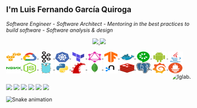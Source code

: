 ## I'm Luis Fernando García Quiroga
_Software Engineer - Software Architect - Mentoring in the best practices to build software - Software analysis & design_
<div align="center">
  <a href="https://github.com/lg-labs">
  <img height="180em" src="https://github-readme-stats.vercel.app/api?username=lglabs&show_icons=true&theme=dracula&include_all_commits=false&count_private=true"/>
  <img height="180em" src="https://github-readme-stats.vercel.app/api/top-langs/?username=lufgarciaqu&layout=compact&langs_count=8&theme=dracula&include_all_commits=false&count_private=true"/>
</div>

<div style="display: inline_block"><br>
  <img align="center" alt="lglabs-amazonwebservices" height="30" width="40" src="https://raw.githubusercontent.com/devicons/devicon/master/icons/amazonwebservices/amazonwebservices-original.svg">
  <img align="center" alt="lglabs-googlecloud" height="30" width="40" src="https://raw.githubusercontent.com/devicons/devicon/master/icons/googlecloud/googlecloud-original.svg">
  <img align="center" alt="lglabs-apachekafka" height="30" width="40" src="https://raw.githubusercontent.com/devicons/devicon/master/icons/apachekafka/apachekafka-original.svg">
  <img align="center" alt="lglabs-kubernetes" height="30" width="40" src="https://raw.githubusercontent.com/devicons/devicon/master/icons/kubernetes/kubernetes-plain.svg">
  <img align="center" alt="lglabs-terraform" height="30" width="40" src="https://raw.githubusercontent.com/devicons/devicon/master/icons/terraform/terraform-original.svg"> 
  <img align="center" alt="lglabs-graphql" height="30" width="40" src="https://raw.githubusercontent.com/devicons/devicon/master/icons/graphql/graphql-plain.svg">
  <img align="center" alt="lglabs-tensorflow" height="30" width="40" src="https://raw.githubusercontent.com/devicons/devicon/master/icons/tensorflow/tensorflow-original.svg">
  <img align="center" alt="lglabs-docker" height="30" width="40" src="https://raw.githubusercontent.com/devicons/devicon/master/icons/docker/docker-original.svg">
  <img align="center" alt="lglabs-cucumber" height="30" width="40" src="https://raw.githubusercontent.com/devicons/devicon/master/icons/cucumber/cucumber-plain.svg">
  <img align="center" alt="lglabs-android" height="30" width="40" src="https://raw.githubusercontent.com/devicons/devicon/master/icons/android/android-original.svg">
  <img align="center" alt="lglabs-Java" height="30" width="40" src="https://raw.githubusercontent.com/devicons/devicon/master/icons/java/java-original.svg">
  <img align="center" alt="lglabs-nginx" height="30" width="40" src="https://raw.githubusercontent.com/devicons/devicon/master/icons/nginx/nginx-original.svg">
  <img align="center" alt="lglabs-nodejs" height="30" width="40" src="https://raw.githubusercontent.com/devicons/devicon/master/icons/nodejs/nodejs-original.svg">
  <img align="center" alt="lglabs-go" height="30" width="40" src="https://raw.githubusercontent.com/devicons/devicon/master/icons/go/go-original.svg">
  <img align="center" alt="lglabs-Python" height="30" width="40" src="https://raw.githubusercontent.com/devicons/devicon/master/icons/python/python-original.svg">
  <img align="center" alt="lglabs-rails" height="30" width="40" src="https://raw.githubusercontent.com/devicons/devicon/master/icons/rails/rails-plain.svg">
  <img align="center" alt="lglabs-mongodb" height="30" width="40" src="https://raw.githubusercontent.com/devicons/devicon/master/icons/mongodb/mongodb-original.svg">
  <img align="center" alt="lglabs-neo4j" height="30" width="40" src="https://raw.githubusercontent.com/devicons/devicon/master/icons/neo4j/neo4j-original.svg">
  <img align="center" alt="lglabs-redis" height="30" width="40" src="https://raw.githubusercontent.com/devicons/devicon/master/icons/redis/redis-original.svg">
  <img align="center" alt="lglabs-postgresql" height="30" width="40" src="https://raw.githubusercontent.com/devicons/devicon/master/icons/postgresql/postgresql-original.svg">
  <img align="center" alt="lglabs-grafana" height="30" width="40" src="https://raw.githubusercontent.com/devicons/devicon/master/icons/grafana/grafana-original.svg">
  <img align="center" alt="lglabs-prometheus" height="30" width="40" src="https://raw.githubusercontent.com/devicons/devicon/master/icons/prometheus/prometheus-original.svg">
  <img align="right" alt="lglabs" height="150" style="border-radius:50px;" src="https://avatars.githubusercontent.com/u/105936384?s=96&v=4?width=676&height=676">
</div>
  
  ##
 
<div> 
  <a href="https://www.youtube.com/channel/UCgfpMIYxntDkaJgpkjSr4aQ" target="_blank"><img src="https://img.shields.io/badge/YouTube-FF0000?style=for-the-badge&logo=youtube&logoColor=white" target="_blank"></a>
  <a href="https://instagram.com/lufgarciaq" target="_blank"><img src="https://img.shields.io/badge/-Instagram-%23E4405F?style=for-the-badge&logo=instagram&logoColor=white" target="_blank"></a>
 	<a href="https://www.twitch.tv/luisferlabs" target="_blank"><img src="https://img.shields.io/badge/Twitch-9146FF?style=for-the-badge&logo=twitch&logoColor=white" target="_blank"></a>
  <a href="https://discord.gg/luisferlabs" target="_blank"><img src="https://img.shields.io/badge/Discord-7289DA?style=for-the-badge&logo=discord&logoColor=white" target="_blank"></a> 
  <a href = "mailto:luisfer.garciaquiroga@gmail.com"><img src="https://img.shields.io/badge/-Gmail-%23333?style=for-the-badge&logo=gmail&logoColor=white" target="_blank"></a>
  <a href="https://www.linkedin.com/in/lufgarciaqu" target="_blank"><img src="https://img.shields.io/badge/-LinkedIn-%230077B5?style=for-the-badge&logo=linkedin&logoColor=white" target="_blank"></a> 

  ![Snake animation](https://github.com/lglabs/lglabs/blob/output/github-contribution-grid-snake.svg)
 
</div>
